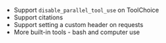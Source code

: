 
- Support `disable_parallel_tool_use` on ToolChoice
- Support citations
- Support setting a custom header on requests
- More built-in tools - bash and computer use

